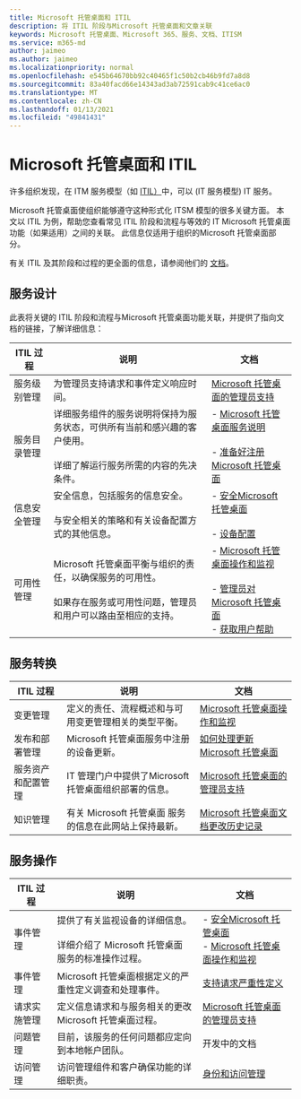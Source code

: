 ```yaml
---
title: Microsoft 托管桌面和 ITIL
description: 将 ITIL 阶段与Microsoft 托管桌面和文章关联
keywords: Microsoft 托管桌面、Microsoft 365、服务、文档、ITISM
ms.service: m365-md
author: jaimeo
ms.author: jaimeo
ms.localizationpriority: normal
ms.openlocfilehash: e545b64670bb92c40465f1c50b2cb46b9fd7a8d8
ms.sourcegitcommit: 83a40facd66e14343ad3ab72591cab9c41ce6ac0
ms.translationtype: MT
ms.contentlocale: zh-CN
ms.lasthandoff: 01/13/2021
ms.locfileid: "49841431"
---
```

# <a name="microsoft-managed-desktop-and-itil"></a>Microsoft 托管桌面和 ITIL

许多组织发现，在 ITM 服务模型（如 [ITIL）](https://www.axelos.com/best-practice-solutions/itil)中，可以 (IT 服务模型) IT 服务。 

Microsoft 托管桌面使组织能够遵守这种形式化 ITSM 模型的很多关键方面。 本文以 ITIL 为例，帮助您查看常见 ITIL 阶段和流程与等效的 IT Microsoft 托管桌面功能（如果适用）之间的关联。 此信息仅适用于组织的Microsoft 托管桌面部分。

有关 ITIL 及其阶段和过程的更全面的信息，请参阅他们的 [文档](https://www.axelos.com/best-practice-solutions/itil)。


## <a name="service-design"></a>服务设计

此表将关键的 ITIL 阶段和流程与Microsoft 托管桌面功能关联，并提供了指向文档的链接，了解详细信息：



|ITIL 过程 |说明  |文档 |
|---------|---------|---------|
|服务级别管理     | 为管理员支持请求和事件定义响应时间。  |  [Microsoft 托管桌面的管理员支持](working-with-managed-desktop/admin-support.md)  |
|服务目录管理     | 详细服务组件的服务说明将保持为服务状态，可供所有当前和感兴趣的客户使用。<br><br>详细了解运行服务所需的内容的先决条件。  | - [Microsoft 托管桌面服务说明](service-description/index.md)<br><br>- [准备好注册Microsoft 托管桌面](get-ready/index.md)  |
|信息安全管理     | 安全信息，包括服务的信息安全。<br><br> 与安全相关的策略和有关设备配置方式的其他信息。   | - [安全Microsoft 托管桌面](service-description/security.md)<br><br>- [设备配置](service-description/device-policies.md)  |
|可用性管理     |  Microsoft 托管桌面平衡与组织的责任，以确保服务的可用性。<br><br>如果存在服务或可用性问题，管理员和用户可以路由至相应的支持。 | - [Microsoft 托管桌面操作和监视](service-description/operations-and-monitoring.md)<br><br>- [管理员对 Microsoft 托管桌面](working-with-managed-desktop/admin-support.md)<br>- [获取用户帮助](working-with-managed-desktop/end-user-support.md)  |



## <a name="service-transition"></a>服务转换


|ITIL 过程 |说明  |文档 |
|---------|---------|---------|
|变更管理     | 定义的责任、流程概述和与可用变更管理相关的类型平衡。  | [Microsoft 托管桌面操作和监视](service-description/operations-and-monitoring.md#change-management) |
|发布和部署管理     |  Microsoft 托管桌面服务中注册的设备更新。  | [如何处理更新Microsoft 托管桌面](service-description/updates.md)        |
|服务资产和配置管理     | IT 管理门户中提供了Microsoft 托管桌面组织部署的信息。  | [Microsoft 托管桌面的管理员支持](working-with-managed-desktop/admin-support.md) |
|知识管理     | 有关 Microsoft 托管桌面 服务的信息在此网站上保持最新。   | [Microsoft 托管桌面文档更改历史记录](change-history-managed-desktop.md)        |



## <a name="service-operation"></a>服务操作


|ITIL 过程 |说明  |文档  |
|---------|---------|---------|
|事件管理     |  提供了有关监视设备的详细信息。<br><br>详细介绍了 Microsoft 托管桌面 服务的标准操作过程。 |  - [安全Microsoft 托管桌面](service-description/security.md)<br>- [Microsoft 托管桌面操作和监视](service-description/operations-and-monitoring.md)       |
|事件管理  | Microsoft 托管桌面根据定义的严重性定义调查和处理事件。  |  [支持请求严重性定义](working-with-managed-desktop/admin-support.md#support-request-severity-definitions)       |
|请求实施管理     |  定义信息请求和与服务相关的更改Microsoft 托管桌面过程。         |[Microsoft 托管桌面的管理员支持](working-with-managed-desktop/admin-support.md)         |
|问题管理     | 目前，该服务的任何问题都应定向到本地帐户团队。 | 开发中的文档 |
|访问管理     | 访问管理组件和客户确保功能的详细职责。  | [身份和访问管理](service-description/security.md#identity-and-access-management)        |
